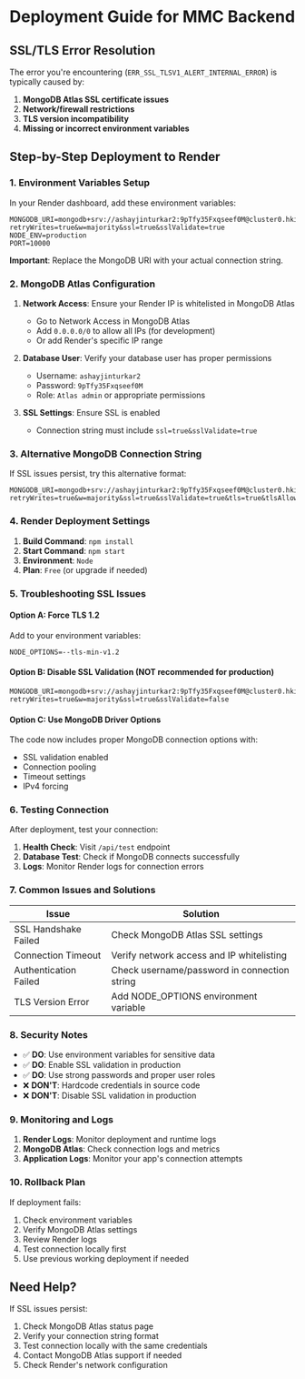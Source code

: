 # Deployment Guide for MMC Backend

## SSL/TLS Error Resolution

The error you're encountering (`ERR_SSL_TLSV1_ALERT_INTERNAL_ERROR`) is typically caused by:

1. **MongoDB Atlas SSL certificate issues**
2. **Network/firewall restrictions**
3. **TLS version incompatibility**
4. **Missing or incorrect environment variables**

## Step-by-Step Deployment to Render

### 1. Environment Variables Setup

In your Render dashboard, add these environment variables:

```
MONGODB_URI=mongodb+srv://ashayjinturkar2:9pTfy35Fxqseef0M@cluster0.hkirdlo.mongodb.net/?retryWrites=true&w=majority&ssl=true&sslValidate=true
NODE_ENV=production
PORT=10000
```

**Important**: Replace the MongoDB URI with your actual connection string.

### 2. MongoDB Atlas Configuration

1. **Network Access**: Ensure your Render IP is whitelisted in MongoDB Atlas
   - Go to Network Access in MongoDB Atlas
   - Add `0.0.0.0/0` to allow all IPs (for development)
   - Or add Render's specific IP range

2. **Database User**: Verify your database user has proper permissions
   - Username: `ashayjinturkar2`
   - Password: `9pTfy35Fxqseef0M`
   - Role: `Atlas admin` or appropriate permissions

3. **SSL Settings**: Ensure SSL is enabled
   - Connection string must include `ssl=true&sslValidate=true`

### 3. Alternative MongoDB Connection String

If SSL issues persist, try this alternative format:

```
MONGODB_URI=mongodb+srv://ashayjinturkar2:9pTfy35Fxqseef0M@cluster0.hkirdlo.mongodb.net/?retryWrites=true&w=majority&ssl=true&sslValidate=true&tls=true&tlsAllowInvalidCertificates=false
```

### 4. Render Deployment Settings

1. **Build Command**: `npm install`
2. **Start Command**: `npm start`
3. **Environment**: `Node`
4. **Plan**: `Free` (or upgrade if needed)

### 5. Troubleshooting SSL Issues

#### Option A: Force TLS 1.2
Add to your environment variables:
```
NODE_OPTIONS=--tls-min-v1.2
```

#### Option B: Disable SSL Validation (NOT recommended for production)
```
MONGODB_URI=mongodb+srv://ashayjinturkar2:9pTfy35Fxqseef0M@cluster0.hkirdlo.mongodb.net/?retryWrites=true&w=majority&ssl=true&sslValidate=false
```

#### Option C: Use MongoDB Driver Options
The code now includes proper MongoDB connection options with:
- SSL validation enabled
- Connection pooling
- Timeout settings
- IPv4 forcing

### 6. Testing Connection

After deployment, test your connection:

1. **Health Check**: Visit `/api/test` endpoint
2. **Database Test**: Check if MongoDB connects successfully
3. **Logs**: Monitor Render logs for connection errors

### 7. Common Issues and Solutions

| Issue | Solution |
|-------|----------|
| SSL Handshake Failed | Check MongoDB Atlas SSL settings |
| Connection Timeout | Verify network access and IP whitelisting |
| Authentication Failed | Check username/password in connection string |
| TLS Version Error | Add NODE_OPTIONS environment variable |

### 8. Security Notes

- ✅ **DO**: Use environment variables for sensitive data
- ✅ **DO**: Enable SSL validation in production
- ✅ **DO**: Use strong passwords and proper user roles
- ❌ **DON'T**: Hardcode credentials in source code
- ❌ **DON'T**: Disable SSL validation in production

### 9. Monitoring and Logs

1. **Render Logs**: Monitor deployment and runtime logs
2. **MongoDB Atlas**: Check connection logs and metrics
3. **Application Logs**: Monitor your app's connection attempts

### 10. Rollback Plan

If deployment fails:
1. Check environment variables
2. Verify MongoDB Atlas settings
3. Review Render logs
4. Test connection locally first
5. Use previous working deployment if needed

## Need Help?

If SSL issues persist:
1. Check MongoDB Atlas status page
2. Verify your connection string format
3. Test connection locally with the same credentials
4. Contact MongoDB Atlas support if needed
5. Check Render's network configuration
